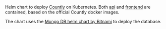 Helm chart to deploy [Countly](https://count.ly/) on Kubernetes. Both [api](https://hub.docker.com/r/countly/api) and [frontend](https://hub.docker.com/r/countly/frontend) are contained, based on the official Countly docker images.

The chart uses the [Mongo DB helm chart by Bitnami](https://github.com/bitnami/charts/tree/master/bitnami/mongodb) to deploy the database.